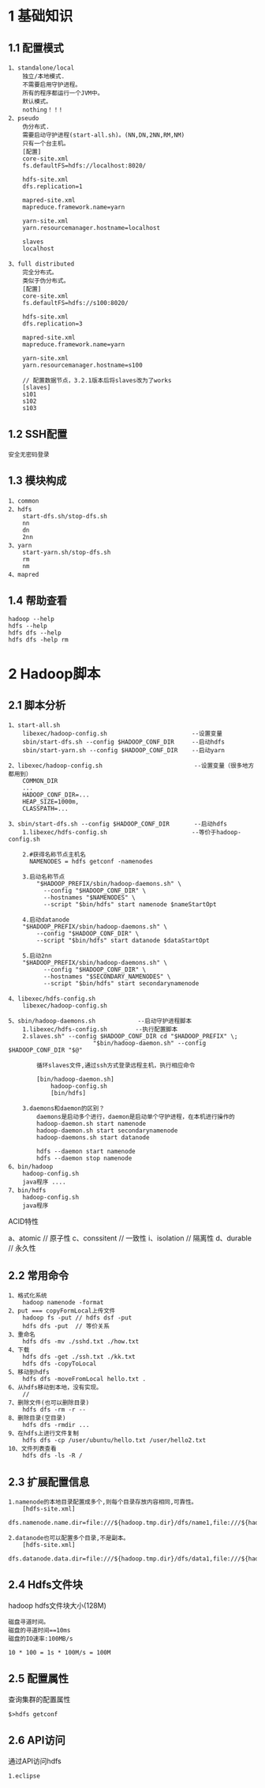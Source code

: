 # 1 基础知识

1.1 配置模式
-------------------

	1、standalone/local
		独立/本地模式.
		不需要启用守护进程。
		所有的程序都运行一个JVM中。
		默认模式。
		nothing！！!
	2、pseudo
		伪分布式.
		需要启动守护进程(start-all.sh)。(NN,DN,2NN,RM,NM)
		只有一个台主机。
		[配置]
		core-site.xml
		fs.defaultFS=hdfs://localhost:8020/
	
		hdfs-site.xml
		dfs.replication=1
	
		mapred-site.xml
		mapreduce.framework.name=yarn
	
		yarn-site.xml
		yarn.resourcemanager.hostname=localhost
	
		slaves
		localhost
	
	3、full distributed
		完全分布式。
		类似于伪分布式。
		[配置]
		core-site.xml
		fs.defaultFS=hdfs://s100:8020/
	
		hdfs-site.xml
		dfs.replication=3
	
		mapred-site.xml
		mapreduce.framework.name=yarn
	
		yarn-site.xml
		yarn.resourcemanager.hostname=s100
	
		// 配置数据节点，3.2.1版本后将slaves改为了works
		[slaves]
		s101
		s102
		s103


1.2 SSH配置
---------------
	安全无密码登录


1.3 模块构成
---------------
	1、common
	2、hdfs
		start-dfs.sh/stop-dfs.sh
		nn
		dn
		2nn
	3、yarn
		start-yarn.sh/stop-dfs.sh
		rm
		nm
	4、mapred

## 1.4 帮助查看

```properties
hadoop --help
hdfs --help
hdfs dfs --help
hdfs dfs -help rm
```

# 2 Hadoop脚本

2.1 脚本分析
-------------------

	1、start-all.sh
		libexec/hadoop-config.sh						--设置变量
		sbin/start-dfs.sh --config $HADOOP_CONF_DIR		--启动hdfs
		sbin/start-yarn.sh --config $HADOOP_CONF_DIR	--启动yarn
	
	2、libexec/hadoop-config.sh							--设置变量（很多地方都用到）
		COMMON_DIR
		...
		HADOOP_CONF_DIR=...
		HEAP_SIZE=1000m,
		CLASSPATH=...
	
	3、sbin/start-dfs.sh --config $HADOOP_CONF_DIR		--启动hdfs
		1.libexec/hdfs-config.sh						--等价于hadoop-config.sh		
		 
		2.#获得名称节点主机名
		  NAMENODES = hdfs getconf -namenodes
	
		3.启动名称节点
			"$HADOOP_PREFIX/sbin/hadoop-daemons.sh" \
			  --config "$HADOOP_CONF_DIR" \
			  --hostnames "$NAMENODES" \
			  --script "$bin/hdfs" start namenode $nameStartOpt
		
		4.启动datanode
		"$HADOOP_PREFIX/sbin/hadoop-daemons.sh" \
			--config "$HADOOP_CONF_DIR" \
			--script "$bin/hdfs" start datanode $dataStartOpt
		
		5.启动2nn
		"$HADOOP_PREFIX/sbin/hadoop-daemons.sh" \
			  --config "$HADOOP_CONF_DIR" \
			  --hostnames "$SECONDARY_NAMENODES" \
			  --script "$bin/hdfs" start secondarynamenode
	
	4、libexec/hdfs-config.sh
		libexec/hadoop-config.sh
	
	5、sbin/hadoop-daemons.sh			--启动守护进程脚本
		1.libexec/hdfs-config.sh		--执行配置脚本
		2.slaves.sh" --config $HADOOP_CONF_DIR cd "$HADOOP_PREFIX" \; 
							"$bin/hadoop-daemon.sh" --config $HADOOP_CONF_DIR "$@"
			
			循环slaves文件,通过ssh方式登录远程主机，执行相应命令
			
			[bin/hadoop-daemon.sh]
				hadoop-config.sh
				[bin/hdfs]
				
		3.daemons和daemon的区别？
			daemons是启动多个进行，daemon是启动单个守护进程，在本机进行操作的
			hadoop-daemon.sh start namenode
			hadoop-daemon.sh start secondarynamenode
			hadoop-daemons.sh start datanode
			
			hdfs --daemon start namenode
			hdfs --daemon stop namenode
	6、bin/hadoop
		hadoop-config.sh
		java程序 ....
	7、bin/hdfs
		hadoop-config.sh
		java程序

ACID特性

a、atomic			// 原子性
c、conssitent		// 一致性
i、isolation			// 隔离性
d、durable			// 永久性

2.2 常用命令
-------------
	1、格式化系统
		hadoop namenode -format
	2、put === copyFormLocal上传文件
		hadoop fs -put // hdfs dsf -put
		hdfs dfs -put  // 等价关系
	3、重命名
		hdfs dfs -mv ./sshd.txt ./how.txt
	4、下载
		hdfs dfs -get ./ssh.txt ./kk.txt
		hdfs dfs -copyToLocal 
	5、移动到hdfs
		hdfs dfs -moveFromLocal hello.txt .
	6、从hdfs移动到本地，没有实现。
		// 
	7、删除文件(也可以删除目录)
		hdfs dfs -rm -r --
	8、删除目录(空目录)
		hdfs dfs -rmdir ...
	9、在hdfs上进行文件复制
		hdfs dfs -cp /user/ubuntu/hello.txt /user/hello2.txt
	10、文件列表查看
		hdfs dfs -ls -R /

2.3 扩展配置信息
--------------------
	1.namenode的本地目录配置成多个,则每个目录存放内容相同,可靠性。
		[hdfs-site.xml]
		dfs.namenode.name.dir=file:///${hadoop.tmp.dir}/dfs/name1,file:///${hadoop.tmp.dir}/dfs/name2
	
	2.datanode也可以配置多个目录,不是副本。
		[hdfs-site.xml]
		dfs.datanode.data.dir=file:///${hadoop.tmp.dir}/dfs/data1,file:///${hadoop.tmp.dir}/dfs/data2

2.4 Hdfs文件块
----------------------------

hadoop hdfs文件块大小(128M)

	磁盘寻道时间。
	磁盘的寻道时间==10ms
	磁盘的IO速率:100MB/s
	
	10 * 100 = 1s * 100M/s = 100M

## 2.5 配置属性

查询集群的配置属性

	$>hdfs getconf 

## 2.6 API访问

通过API访问hdfs

	1.eclipse
